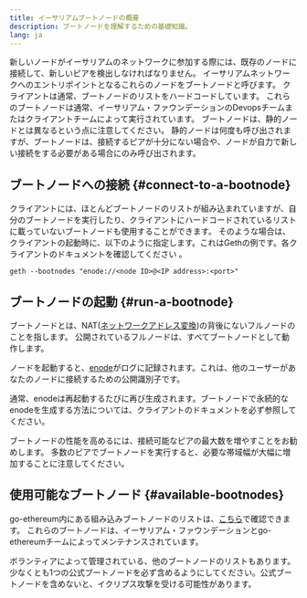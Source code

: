 ```yaml
---
title: イーサリアムブートノードの概要
description: ブートノードを理解するための基礎知識。
lang: ja
---
```


新しいノードがイーサリアムのネットワークに参加する際には、既存のノードに接続して、新しいピアを検出しなければなりません。 イーサリアムネットワークへのエントリポイントとなるこれらのノードをブートノードと呼びます。 クライアントは通常、ブートノードのリストをハードコードしています。 これらのブートノードは通常、イーサリアム・ファウンデーションのDevopsチームまたはクライアントチームによって実行されています。 ブートノードは、静的ノードとは異なるという点に注意してください。 静的ノードは何度も呼び出されますが、ブートノードは、接続するピアが十分にない場合や、ノードが自力で新しい接続をする必要がある場合にのみ呼び出されます。

## ブートノードへの接続 {#connect-to-a-bootnode}

クライアントには、ほとんどブートノードのリストが組み込まれていますが、自分のブートノードを実行したり、クライアントにハードコードされているリストに載っていないブートノードも使用することができます。 そのような場合は、クライアントの起動時に、以下のように指定します。これはGethの例です。各クライアントのドキュメントを確認してください 。

```
geth --bootnodes "enode://<node ID>@<IP address>:<port>"
```

## ブートノードの起動 {#run-a-bootnode}

ブートノードとは、NAT([ネットワークアドレス変換](https://www.geeksforgeeks.org/network-address-translation-nat/))の背後にないフルノードのことを指します。 公開されているフルノードは、すべてブートノードとして動作します。

ノードを起動すると、[enode](/developers/docs/networking-layer/network-addresses/#enode)がログに記録されます。これは、他のユーザーがあなたのノードに接続するための公開識別子です。

通常、enodeは再起動するたびに再び生成されます。ブートノードで永続的なenodeを生成する方法については、クライアントのドキュメントを必ず参照してください。

ブートノードの性能を高めるには、接続可能なピアの最大数を増やすことをお勧めします。 多数のピアでブートノードを実行すると、必要な帯域幅が大幅に増加することに注意してください。

## 使用可能なブートノード {#available-bootnodes}

go-ethereum内にある組み込みブートノードのリストは、[こちら](https://github.com/ethereum/go-ethereum/blob/master/params/bootnodes.go#L23)で確認できます。 これらのブートノードは、イーサリアム・ファウンデーションとgo-ethereumチームによってメンテナンスされています。

ボランティアによって管理されている、他のブートノードのリストもあります。 少なくとも1つの公式ブートノードを必ず含めるようにしてください。公式ブートノードを含めないと、イクリプス攻撃を受ける可能性があります。

